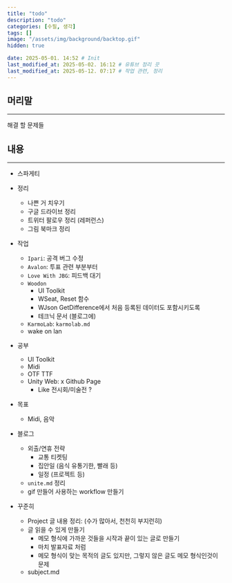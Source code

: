 ```yaml
---
title: "todo"
description: "todo"
categories: [수필, 생각]
tags: []
image: "/assets/img/background/backtop.gif"
hidden: true

date: 2025-05-01. 14:52 # Init
last_modified_at: 2025-05-02. 16:12 # 유튜브 정리 끗
last_modified_at: 2025-05-12. 07:17 # 작업 관련, 정리
---
```


## 머리말

---

해결 할 문제들  

## 내용

---

- 스파게티

- 정리
  - 나쁜 거 치우기
  - 구글 드라이브 정리
  - 트위터 팔로우 정리 (레퍼런스)
  - 그림 북마크 정리

- 작업
  - `Ipari`: 공격 버그 수정
  - `Avalon`: 투표 관련 부분부터
  - `Love With JBG`: 피드백 대기
  - `Woodon`
    - UI Toolkit
    - WSeat, Reset 함수
    - WJson GetDifference에서 처음 등록된 데이터도 포함시키도록
    - 테크닉 문서 (블로그에)
  - `KarmoLab`: `karmolab.md`
  - wake on lan

- 공부
  - UI Toolkit
  - Midi
  - OTF TTF
  - Unity Web: x Github Page
    - Like 전시회/미술전 ?

- 목표
  - Midi, 음악

- 블로그
  - 외출/연휴 전략
    - 교통 티켓팅
    - 집안일 (음식 유통기한, 빨래 등)
    - 일정 (프로젝트 등)
  - `unite.md` 정리
  - gif 만들어 사용하는 workflow 만들기

- 꾸준히
  - Project 글 내용 정리: (수가 많아서, 천천히 부지런히)
  - 글 읽을 수 있게 만들기
    - 메모 형식에 가까운 것들을 시작과 끝이 있는 글로 만들기
    - 마치 발표자료 처럼
    - 메모 형식이 맞는 목적의 글도 있지만, 그렇지 않은 글도 메모 형식인것이 문제
  - subject.md
